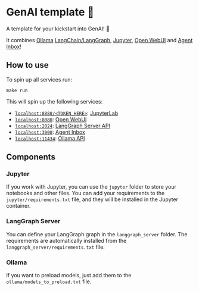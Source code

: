 # GenAI template 🚀

A template for your kickstart into GenAI! 🎁

It combines [Ollama](https://ollama.com/) [LangChain/LangGraph](https://www.langchain.com/), [Jupyter](https://jupyter.org/), [Open WebUI](https://openwebui.com/) and [Agent Inbox](https://github.com/langchain-ai/agent-inbox)!

## How to use

To spin up all services run:

`make run`

This will spin up the following services:

- [`localhost:8888/<TOKEN_HERE>`](http://localhost:8888): [JupyterLab](https://jupyterlab.readthedocs.io/en/latest/)
- [`localhost:8080`](http://localhost:8080): [Open WebUI](https://openwebui.com/)
- [`localhost:2024`](http://localhost:2024): [LangGraph Server API](https://langchain-ai.github.io/langgraph/)
- [`localhost:3000`](http://localhost:3000): [Agent Inbox](https://github.com/langchain-ai/agent-inbox)
- [`localhost:11434`](http://localhost:11434): [Ollama API](https://github.com/ollama/ollama/blob/main/docs/api.md)

## Components

### Jupyter

If you work with Jupyter, you can use the `jupyter` folder to store your notebooks and other files.
You can add your requirements to the `jupyter/requirements.txt` file, and they will be installed in the Jupyter container.

### LangGraph Server

You can define your LangGraph graph in the `langgraph_server` folder. The requirements are automatically installed from the `langgraph_server/requirements.txt` file.

### Ollama

If you want to preload models, just add them to the `ollama/models_to_preload.txt` file.
